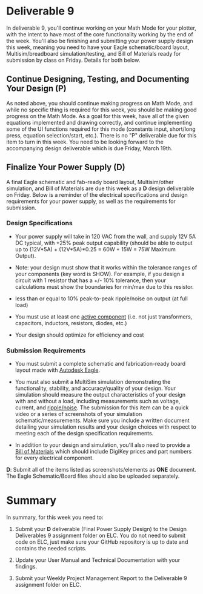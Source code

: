 # Deliverable 9

In deliverable 9, you'll continue working on your Math Mode for your plotter, with the intent to have most of the core functionality working by the end of the week. You'll also be finishing and submitting your power supply design this week, meaning you need to have your Eagle schematic/board layout, Multisim/breadboard simulation/testing, and Bill of Materials ready for submission by class on Friday. Details for both below.

## Continue Designing, Testing, and Documenting Your Design (P)

As noted above, you should continue making progress on Math Mode, and while no specific thing is required for this week, you should be making good progress on the Math Mode. As a goal for this week, have all of the given equations implemented and drawing correctly, and continue implementing some of the UI functions required for this mode (constants input, short/long press, equation selection/start, etc.). There is no "P" deliverable due for this item to turn in this week. You need to be looking forward to the accompanying design deliverable which is due Friday, March 19th.

## Finalize Your Power Supply (D)

A final Eagle schematic and fab-ready board layout, Multisim/other simulation, and Bill of Materials are due this week as a **D** design deliverable on Friday. Below is a reminder of the electrical specifications and design requirements for your power supply, as well as the requirements for submission.

### Design Specifications

- Your power supply will take in 120 VAC from the wall, and supply 12V 5A DC typical, with +25% peak output capability (should be able to output up to (12V\*5A) + (12V\*5A)\*0.25 = 60W + 15W = 75W Maximum Output).  
- Note: your design must show that it works within the tolerance ranges of your components (key word is SHOW).  For example, if you design a circuit with 1 resistor that has a +/- 10% tolerance, then your calculations must show the boundaries for min/max due to this resistor.  

- less than or equal to 10% peak-to-peak ripple/noise on output (at full load)

- You must use at least one [active component](https://en.wikipedia.org/wiki/Electronic_component#Active_components) (i.e. not just transformers, capacitors, inductors, resistors, diodes, etc.)

- Your design should optimize for efficiency and cost

### Submission Requirements 

- You must submit a complete schematic and fabrication-ready board layout made with [Autodesk Eagle](https://www.autodesk.com/products/eagle/free-download).

- You must also submit a MultiSim simulation demonstrating the functionality, stability, and accuracy/quality of your design. Your simulation should measure the output characteristics of your design with and without a load, including measurements such as voltage, current, and [ripple/noise](https://knowledge.ni.com/KnowledgeArticleDetails?id=kA03q000000YG05CAG&l=en-US). The submission for this item can be a quick video or a series of screenshots of your simulation schematic/measurements.  Make sure you include a written document detailing your simulation results and your design choices with respect to meeting each of the design specification requirements.

- In addition to your design and simulation, you'll also need to provide a [Bill of Materials](https://en.wikipedia.org/wiki/Bill_of_materials) which should include DigiKey prices and part numbers for every electrical component.

**D**: Submit all of the items listed as screenshots/elements as **ONE** document. The Eagle Schematic/Board files should also be uploaded separately.

# Summary

In summary, for this week you need to:

1. Submit your **D** deliverable (Final Power Supply Design) to the Design Deliverables 9 assignment folder on ELC. You do not need to submit code on ELC, just make sure your GitHub repository is up to date and contains the needed scripts.

4. Update your User Manual and Technical Documentation with your findings.

5. Submit your Weekly Project Management Report to the Deliverable 9 assignment folder on ELC.
